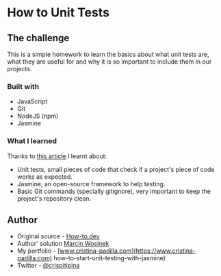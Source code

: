# How to Unit Tests


## The challenge

This is a simple homework to learn the basics about what unit tests are, what they are useful for and why it is so important to include them in our projects.

### Built with

- JavaScript
- Git
- NodeJS (npm)
- Jasmine

### What I learned

Thanks to [this article](https://how-to.dev/how-to-start-unit-testing-with-jasmine) I learnt about:

- Unit tests, small pieces of code that check if a project's piece of code works as expected.
- Jasmine, an open-source framework to help testing.
- Basic Git commands (specially gitignore), very important to keep the project's repository clean.

## Author

- Original source - [How-to.dev](https://how-to.dev/how-to-start-unit-testing-with-jasmine)
- Author' solution [Marcin Wosinek](https://github.com/how-to-js/how-to-unit-test/tree/jasmine/tree/jasmine)
- My portfolio - [www.cristina-padilla.com](https://www.cristina-padilla.com)
how-to-start-unit-testing-with-jasmine)
- Twitter - [@crispitipina](https://www.twitter.com/crispitipina)

